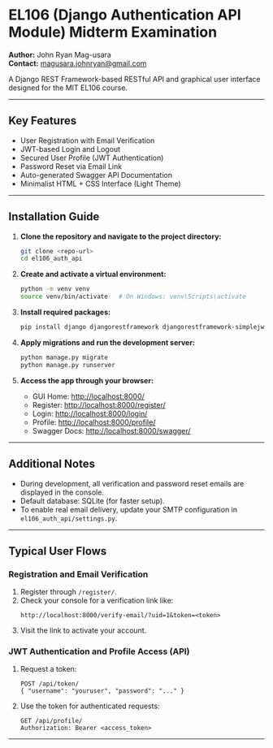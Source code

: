
# EL106 (Django Authentication API Module) Midterm Examination

**Author:** John Ryan Mag-usara  
**Contact:** magusara.johnryan@gmail.com  

A Django REST Framework-based RESTful API and graphical user interface designed for the MIT EL106 course.

---

## **Key Features**

- User Registration with Email Verification  
- JWT-based Login and Logout  
- Secured User Profile (JWT Authentication)  
- Password Reset via Email Link  
- Auto-generated Swagger API Documentation  
- Minimalist HTML + CSS Interface (Light Theme)

---

## **Installation Guide**

1. **Clone the repository and navigate to the project directory:**
   ```bash
   git clone <repo-url>
   cd el106_auth_api
   ```

2. **Create and activate a virtual environment:**
   ```bash
   python -m venv venv
   source venv/bin/activate   # On Windows: venv\Scripts\activate
   ```

3. **Install required packages:**
   ```bash
   pip install django djangorestframework djangorestframework-simplejwt drf-yasg django-cors-headers
   ```

4. **Apply migrations and run the development server:**
   ```bash
   python manage.py migrate
   python manage.py runserver
   ```

5. **Access the app through your browser:**
   - GUI Home: [http://localhost:8000/](http://localhost:8000/)
   - Register: [http://localhost:8000/register/](http://localhost:8000/register/)
   - Login: [http://localhost:8000/login/](http://localhost:8000/login/)
   - Profile: [http://localhost:8000/profile/](http://localhost:8000/profile/)
   - Swagger Docs: [http://localhost:8000/swagger/](http://localhost:8000/swagger/)

---

## **Additional Notes**

- During development, all verification and password reset emails are displayed in the console.  
- Default database: SQLite (for faster setup).  
- To enable real email delivery, update your SMTP configuration in `el106_auth_api/settings.py`.

---

## **Typical User Flows**

### **Registration and Email Verification**
1. Register through `/register/`.  
2. Check your console for a verification link like:  
   ```
   http://localhost:8000/verify-email/?uid=1&token=<token>
   ```
3. Visit the link to activate your account.

### **JWT Authentication and Profile Access (API)**
1. Request a token:  
   ```
   POST /api/token/ 
   { "username": "youruser", "password": "..." }
   ```
2. Use the token for authenticated requests:  
   ```
   GET /api/profile/
   Authorization: Bearer <access_token>
   ```

---


